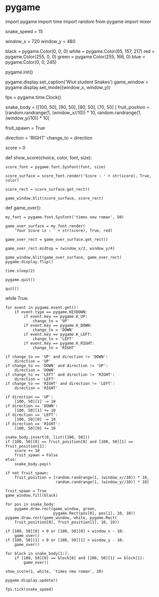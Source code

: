 # pygame
import pygame
import time
import random
from pygame import mixer

snake_speed = 15

window_x = 720
window_y = 480

black = pygame.Color(0, 0, 0)
white = pygame.Color(65, 157, 217)
red = pygame.Color(255, 0, 0)
green = pygame.Color(255, 166, 0)
blue = pygame.Color(0, 0, 245)

pygame.init()

pygame.display.set_caption('Wiut student Snakes')
game_window = pygame.display.set_mode((window_x, window_y))

fps = pygame.time.Clock()

snake_body = [[100, 50],
              [90, 50],
              [80, 50],
              [70, 50]
              ]
fruit_position = [random.randrange(1, (window_x//10)) * 10,
                  random.randrange(1, (window_y//10)) * 10]

fruit_spawn = True


direction = 'RIGHT'
change_to = direction

score = 0


def show_score(choice, color, font, size):

    score_font = pygame.font.SysFont(font, size)

    score_surface = score_font.render('Score : ' + str(score), True, color)

    score_rect = score_surface.get_rect()

    game_window.blit(score_surface, score_rect)


def game_over():

    my_font = pygame.font.SysFont('times new roman', 50)

    game_over_surface = my_font.render(
        'Your Score is : ' + str(score), True, red)

    game_over_rect = game_over_surface.get_rect()

    game_over_rect.midtop = (window_x/2, window_y/4)

    game_window.blit(game_over_surface, game_over_rect)
    pygame.display.flip()

    time.sleep(2)

    pygame.quit()

    quit()


while True:

    for event in pygame.event.get():
        if event.type == pygame.KEYDOWN:
            if event.key == pygame.K_UP:
                change_to = 'UP'
            if event.key == pygame.K_DOWN:
                change_to = 'DOWN'
            if event.key == pygame.K_LEFT:
                change_to = 'LEFT'
            if event.key == pygame.K_RIGHT:
                change_to = 'RIGHT'

    if change_to == 'UP' and direction != 'DOWN':
        direction = 'UP'
    if change_to == 'DOWN' and direction != 'UP':
        direction = 'DOWN'
    if change_to == 'LEFT' and direction != 'RIGHT':
        direction = 'LEFT'
    if change_to == 'RIGHT' and direction != 'LEFT':
        direction = 'RIGHT'

    if direction == 'UP':
        [100, 50][1] -= 10
    if direction == 'DOWN':
        [100, 50][1] += 10
    if direction == 'LEFT':
        [100, 50][0] -= 10
    if direction == 'RIGHT':
        [100, 50][0] += 10

    snake_body.insert(0, list([100, 50]))
    if [100, 50][0] == fruit_position[0] and [100, 50][1] == fruit_position[1]:
        score += 10
        fruit_spawn = False
    else:
        snake_body.pop()

    if not fruit_spawn:
        fruit_position = [random.randrange(1, (window_x//10)) * 10,
                          random.randrange(1, (window_y//10)) * 10]

    fruit_spawn = True
    game_window.fill(black)

    for pos in snake_body:
        pygame.draw.rect(game_window, green,
                         pygame.Rect(pos[0], pos[1], 10, 10))
    pygame.draw.rect(game_window, white, pygame.Rect(
        fruit_position[0], fruit_position[1], 10, 10))

    if [100, 50][0] < 0 or [100, 50][0] > window_x - 10:
        game_over()
    if [100, 50][1] < 0 or [100, 50][1] > window_y - 10:
        game_over()

    for block in snake_body[1:]:
        if [100, 50][0] == block[0] and [100, 50][1] == block[1]:
            game_over()

    show_score(1, white, 'times new roman', 20)

    pygame.display.update()

    fps.tick(snake_speed)
